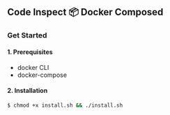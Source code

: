 ## Code Inspect 📦 Docker Composed

### Get Started

#### 1. Prerequisites

- docker CLI
- docker-compose

#### 2. Installation

```bash
$ chmod +x install.sh && ./install.sh
```
